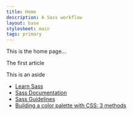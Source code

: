 ```yaml
---
title: Home
description: A Sass workflow
layout: base
stylesheet: main
tags: primary
---
```

This is the home page...

<article role="main" class="warning container">
<p>The first article</p>
<aside role="complementary">
<p>This is an aside</p>
</aside>
</article>

- [Learn Sass](https://sass-lang.com/guide/)
- [Sass Documentation](https://sass-lang.com/documentation/)
- [Sass Guidelines](https://sass-guidelin.es/)
- [Building a color palette with CSS: 3 methods](https://blog.logrocket.com/building-color-palette-css/)